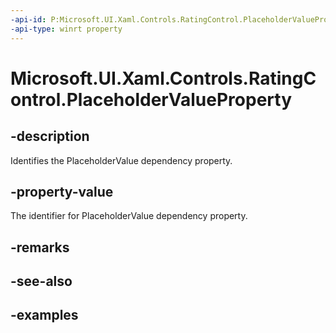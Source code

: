 ```yaml
---
-api-id: P:Microsoft.UI.Xaml.Controls.RatingControl.PlaceholderValueProperty
-api-type: winrt property
---
```

<!-- Property syntax.
public DependencyProperty PlaceholderValueProperty { get; }
-->

# Microsoft.UI.Xaml.Controls.RatingControl.PlaceholderValueProperty


## -description

Identifies the PlaceholderValue dependency property.


## -property-value

The identifier for PlaceholderValue dependency property.


## -remarks


## -see-also


## -examples



